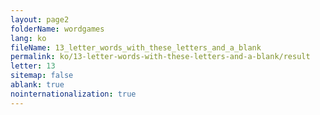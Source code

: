 ```yaml
---
layout: page2
folderName: wordgames
lang: ko
fileName: 13_letter_words_with_these_letters_and_a_blank
permalink: ko/13-letter-words-with-these-letters-and-a-blank/result
letter: 13
sitemap: false
ablank: true
nointernationalization: true
---
```

